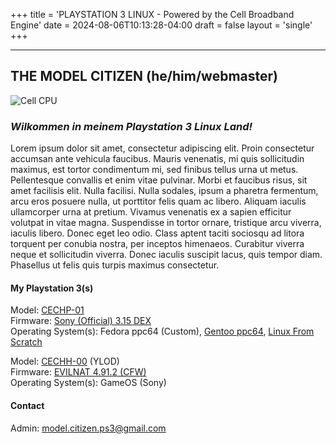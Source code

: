 +++
title = 'PLAYSTATION 3 LINUX - Powered by the Cell Broadband Engine'
date = 2024-08-06T10:13:28-04:00
draft = false
layout = 'single'
+++

---

## THE MODEL CITIZEN (he/him/webmaster)

![Cell CPU](http://www.ps3linux.net/pics/cell_cpu_320.png)

### *Wilkommen in meinem Playstation 3 Linux Land!*

Lorem ipsum dolor sit amet, consectetur adipiscing elit. Proin consectetur accumsan ante vehicula faucibus. Mauris venenatis, mi quis sollicitudin maximus, est tortor condimentum mi, sed finibus tellus urna ut metus. Pellentesque convallis et enim vitae pulvinar. Morbi et faucibus risus, sit amet facilisis elit. Nulla facilisi. Nulla sodales, ipsum a pharetra fermentum, arcu eros posuere nulla, ut porttitor felis quam ac libero. Aliquam iaculis ullamcorper urna at pretium. Vivamus venenatis ex a sapien efficitur volutpat in vitae magna. Suspendisse in tortor ornare, tristique arcu viverra, iaculis libero. Donec eget leo odio. Class aptent taciti sociosqu ad litora torquent per conubia nostra, per inceptos himenaeos. Curabitur viverra neque et sollicitudin viverra. Donec iaculis suscipit lacus, quis tempor diam. Phasellus ut felis quis turpis maximus consectetur.

#### My Playstation 3(s)

Model: [CECHP-01](https://www.psdevwiki.com/ps3/CECHPxx)  
Firmware: [Sony (Official) 3.15 DEX](http://www.ps3linux.net/ps3-filez/SONY_PS3_FIRMWARE_3.15_DEX_PS3UPDAT.PUP)  
Operating System(s): Fedora ppc64 (Custom), [Gentoo ppc64](https://www.gentoo.org/downloads/#ppc), [Linux From Scratch](https://www.linuxfromscratch.org/)

Model: [CECHH-00](https://www.psdevwiki.com/ps3/CECHHxx) (YLOD)  
Firmware: [EVILNAT 4.91.2 (CFW)](https://www.psx-place.com/threads/cfw-4-91-2-evilnat-cobra-8-5-beta10-cex-dex-pex-d-pex.39743)  
Operating System(s): GameOS (Sony)

#### Contact

Admin: model.citizen.ps3@gmail.com

